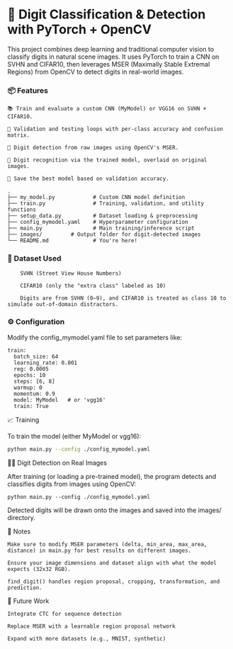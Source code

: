 # 🧠 Digit Classification & Detection with PyTorch + OpenCV

This project combines deep learning and traditional computer vision to classify digits in natural scene images. It uses PyTorch to train a CNN on SVHN and CIFAR10, then leverages MSER (Maximally Stable Extremal Regions) from OpenCV to detect digits in real-world images.

### 📦 Features

    📚 Train and evaluate a custom CNN (MyModel) or VGG16 on SVHN + CIFAR10.

    🧪 Validation and testing loops with per-class accuracy and confusion matrix.

    🎯 Digit detection from raw images using OpenCV's MSER.

    🧠 Digit recognition via the trained model, overlaid on original images.

    💾 Save the best model based on validation accuracy.
```
.
├── my_model.py            # Custom CNN model definition
├── train.py               # Training, validation, and utility functions
├── setup_data.py          # Dataset loading & preprocessing
├── config_mymodel.yaml    # Hyperparameter configuration
├── main.py                # Main training/inference script
├── images/         # Output folder for digit-detected images
└── README.md              # You're here!
```

### 🧪 Dataset Used
```
    SVHN (Street View House Numbers)

    CIFAR10 (only the "extra class" labeled as 10)

    Digits are from SVHN (0–9), and CIFAR10 is treated as class 10 to simulate out-of-domain distractors.
```

### ⚙️ Configuration

Modify the config_mymodel.yaml file to set parameters like:
```
train:
  batch_size: 64
  learning_rate: 0.001
  reg: 0.0005
  epochs: 10
  steps: [6, 8]
  warmup: 0
  momentum: 0.9
  model: MyModel   # or 'vgg16'
  train: True
```

📈 Training

To train the model (either MyModel or vgg16):
```bash
python main.py --config ./config_mymodel.yaml
```

🕵️‍♂️ Digit Detection on Real Images

After training (or loading a pre-trained model), the program detects and classifies digits from images using OpenCV:
```
python main.py --config ./config_mymodel.yaml
```
Detected digits will be drawn onto the images and saved into the images/ directory.

📌 Notes

    Make sure to modify MSER parameters (delta, min_area, max_area, distance) in main.py for best results on different images.

    Ensure your image dimensions and dataset align with what the model expects (32x32 RGB).

    find_digit() handles region proposal, cropping, transformation, and prediction.

🧠 Future Work

    Integrate CTC for sequence detection

    Replace MSER with a learnable region proposal network

    Expand with more datasets (e.g., MNIST, synthetic)
